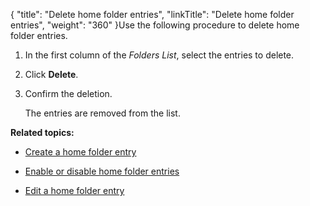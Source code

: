 {
    "title": "Delete home folder entries",
    "linkTitle": "Delete home folder entries",
    "weight": "360"
}Use the following procedure to delete home folder entries.

1.  In the first column of the *Folders List*, select the entries to delete.
2.  Click **Delete**.
3.  Confirm the deletion.  
    The entries are removed from the list.

**Related topics:**

-   [Create a home folder entry](../t_st_create_home_folder_entry)
-   [Enable or disable home folder entries](../t_st_enable_disable_home_folder_entries)
-   [Edit a home folder entry](../t_st_edit_home_folder_entry)

